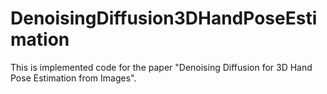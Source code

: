 # DenoisingDiffusion3DHandPoseEstimation
This is implemented code for the paper "Denoising Diffusion for 3D Hand Pose Estimation from Images".
